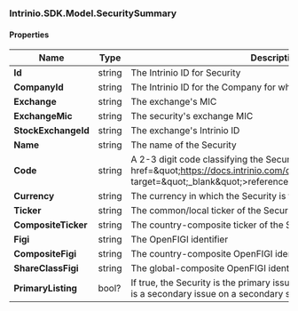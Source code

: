 [//]: # (CLASS:Intrinio.SDK.Model.SecuritySummary)

[//]: # (KIND:object)

### Intrinio.SDK.Model.SecuritySummary
#### Properties

[//]: # (START_DEFINITION)

Name | Type | Description
------------ | ------------- | -------------
**Id** | string | The Intrinio ID for Security &nbsp;
**CompanyId** | string | The Intrinio ID for the Company for which the Security is issued &nbsp;
**Exchange** | string | The exchange&#39;s MIC &nbsp;
**ExchangeMic** | string | The security&#39;s exchange MIC &nbsp;
**StockExchangeId** | string | The exchange&#39;s Intrinio ID &nbsp;
**Name** | string | The name of the Security &nbsp;
**Code** | string | A 2-3 digit code classifying the Security (&lt;a href&#x3D;\&quot;https://docs.intrinio.com/documentation/security_codes\&quot; target&#x3D;\&quot;_blank\&quot;&gt;reference&lt;/a&gt;) &nbsp;
**Currency** | string | The currency in which the Security is traded on the exchange &nbsp;
**Ticker** | string | The common/local ticker of the Security &nbsp;
**CompositeTicker** | string | The country-composite ticker of the Security &nbsp;
**Figi** | string | The OpenFIGI identifier &nbsp;
**CompositeFigi** | string | The country-composite OpenFIGI identifier &nbsp;
**ShareClassFigi** | string | The global-composite OpenFIGI identifier &nbsp;
**PrimaryListing** | bool? | If true, the Security is the primary issue for the company, otherwise it is a secondary issue on a secondary stock exchange &nbsp;

[//]: # (END_DEFINITION)


